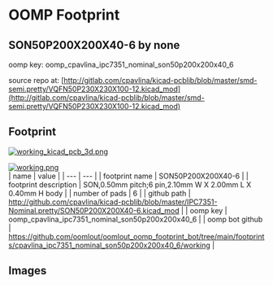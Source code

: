# OOMP Footprint  
## SON50P200X200X40-6  by none  
  
oomp key: oomp_cpavlina_ipc7351_nominal_son50p200x200x40_6  
  
source repo at: [http://gitlab.com/cpavlina/kicad-pcblib/blob/master/smd-semi.pretty/VQFN50P230X230X100-12.kicad_mod](http://gitlab.com/cpavlina/kicad-pcblib/blob/master/smd-semi.pretty/VQFN50P230X230X100-12.kicad_mod)  
## Footprint  
  
[![working_kicad_pcb_3d.png](working_kicad_pcb_3d_600.png)](working_kicad_pcb_3d.png)  
  
[![working.png](working_600.png)](working.png)  
| name | value | 
| --- | --- | 
| footprint name | SON50P200X200X40-6 | 
| footprint description | SON,0.50mm pitch;6 pin,2.10mm W X 2.00mm L X 0.40mm H body | 
| number of pads | 6 | 
| github path | http://github.com/cpavlina/kicad-pcblib/blob/master/IPC7351-Nominal.pretty/SON50P200X200X40-6.kicad_mod | 
| oomp key | oomp_cpavlina_ipc7351_nominal_son50p200x200x40_6 | 
| oomp bot github | https://github.com/oomlout/oomlout_oomp_footprint_bot/tree/main/footprints/cpavlina_ipc7351_nominal_son50p200x200x40_6/working | 
## Images  
